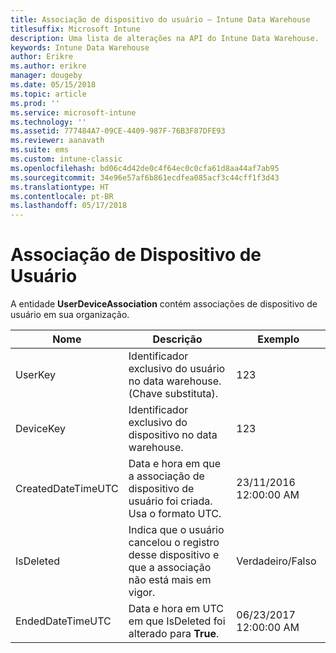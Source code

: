 ```yaml
---
title: Associação de dispositivo do usuário – Intune Data Warehouse
titlesuffix: Microsoft Intune
description: Uma lista de alterações na API do Intune Data Warehouse.
keywords: Intune Data Warehouse
author: Erikre
ms.author: erikre
manager: dougeby
ms.date: 05/15/2018
ms.topic: article
ms.prod: ''
ms.service: microsoft-intune
ms.technology: ''
ms.assetid: 777484A7-09CE-4409-987F-76B3F87DFE93
ms.reviewer: aanavath
ms.suite: ems
ms.custom: intune-classic
ms.openlocfilehash: bd06c4d42de0c4f64ec0c0cfa61d8aa44af7ab95
ms.sourcegitcommit: 34e96e57af6b861ecdfea085acf3c44cff1f3d43
ms.translationtype: HT
ms.contentlocale: pt-BR
ms.lasthandoff: 05/17/2018
---
```

# <a name="user-device-association"></a>Associação de Dispositivo de Usuário

A entidade **UserDeviceAssociation** contém associações de dispositivo de usuário em sua organização.


|        Nome        |                                           Descrição                                            |        Exemplo         |
|--------------------|--------------------------------------------------------------------------------------------------|------------------------|
|      UserKey       |              Identificador exclusivo do usuário no data warehouse. (Chave substituta).               |          123           |
|     DeviceKey      |                      Identificador exclusivo do dispositivo no data warehouse.                      |          123           |
| CreatedDateTimeUTC |           Data e hora em que a associação de dispositivo de usuário foi criada. Usa o formato UTC.           | 23/11/2016 12:00:00 AM |
|     IsDeleted      | Indica que o usuário cancelou o registro desse dispositivo e que a associação não está mais em vigor. |       Verdadeiro/Falso       |
|  EndedDateTimeUTC  |              Data e hora em UTC em que IsDeleted foi alterado para <strong>True</strong>.               | 06/23/2017 12:00:00 AM |


